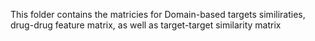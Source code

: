 This folder contains the matricies for Domain-based targets similiraties, drug-drug feature matrix, as well as target-target similarity matrix
